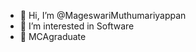- 👋 Hi, I’m @MageswariMuthumariyappan
- 👀 I’m interested in Software
- 🌱 MCAgraduate


<!---
MageswariMuthumariyappan/MageswariMuthumariyappan is a ✨ special ✨ repository because its `README.md` (this file) appears on your GitHub profile.
You can click the Preview link to take a look at your changes.
--->
